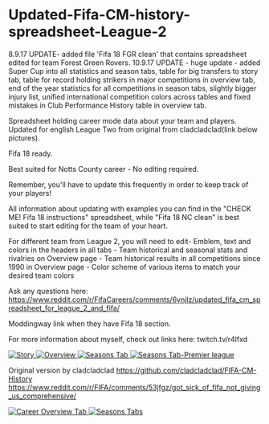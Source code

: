 # Updated-Fifa-CM-history-spreadsheet-League-2
8.9.17 UPDATE- added file 'Fifa 18 FGR clean' that contains spreadsheet edited for team Forest Green Rovers.
10.9.17 UPDATE - huge update - added Super Cup into all statistics and season tabs, table for big transfers to story tab, table for     record holding strikers in major competitions in overview tab, end of the year statistics for all competitions in season tabs, slightly bigger injury list, unified international competition colors across tables and fixed mistakes in Club Performance History table in overview tab.

Spreadsheet holding career mode data about your team and players. Updated for english League Two from original from cladcladclad(link below pictures). 

Fifa 18 ready.

Best suited for Notts County career - No editing required.

Remember, you'll have to update this frequently in order to keep track of your players!

All information about updating with examples you can find in the "CHECK ME! Fifa 18 instructions" spreadsheet, while "Fifa 18 NC clean" is best suited to start editing for the team of your heart. 

For different team from League 2, you will need to edit- Emblem, text and colors in the headers in all tabs
                                                       - Team historical and seasonal stats and rivalries on Overview page
                                                       - Team historical results in all competitions since 1990 in Overview page
                                                       - Color scheme of various items to match your desired team colors

Ask any questions here: https://www.reddit.com/r/FifaCareers/comments/6ynjlz/updated_fifa_cm_spreadsheet_for_league_2_and_fifa/

Moddingway link when they have Fifa 18 section. 

For more information about myself, check out links here: twitch.tv/r4lfxd

<a href="https://i.imgur.com/454hM7R.png" target="_blank">
<img src="https://i.imgur.com/454hM7R.png" alt="Story">
</a>
<a href="https://i.imgur.com/Q54xAgB.png" target="_blank">
<img src="https://i.imgur.com/Q54xAgB.png" alt="Overview">
</a>
<a href="https://i.imgur.com/TKRuQCd.png" target="_blank">
<img src="https://i.imgur.com/TKRuQCd.png" alt="Seasons Tab">
</a>
<a href="https://i.imgur.com/flSw5ow.png" target="_blank">
<img src="https://i.imgur.com/flSw5ow.png" alt="Seasons Tab-Premier league">
</a>

Original version by cladcladclad https://github.com/cladcladclad/FIFA-CM-History https://www.reddit.com/r/FIFA/comments/53jfgz/got_sick_of_fifa_not_giving_us_comprehensive/

<a href="http://i.imgur.com/tyZIkhe.png" target="_blank">
<img src="http://i.imgur.com/tyZIkhe.png" alt="Career Overview Tab">
</a>

<a href="http://i.imgur.com/tUyRWmc.png" target="_blank">
<img src="http://i.imgur.com/tUyRWmc.png" alt="Seasons Tabs">
</a>

